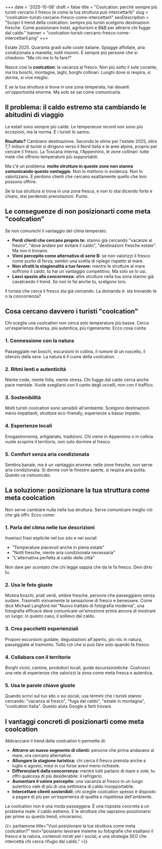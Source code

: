 +++
date = '2025-10-08'
draft = false
title = "Coolcation: perché sempre più turisti cercano il fresco (e come la tua struttura può intercettarli)"
slug = "coolcation-turisti-cercano-fresco-come-intercettarli"
seoDescription = "Scopri il trend della coolcation: sempre più turisti scelgono destinazioni fresche. Come posizionare hotel, agriturismi e B&B per attrarre chi fugge dal caldo."
banner = "coolcation-turisti-cercano-fresco-come-intercettarli.png"
+++

Estate 2025. Quaranta gradi sulle coste italiane. Spiagge affollate, aria condizionata a manetta, notti insonni. E sempre più persone che si chiedono: "Ma chi me lo fa fare?"

Nasce così la **coolcation**: la vacanza al fresco. Non più sotto il sole cocente, ma tra boschi, montagne, laghi, borghi collinari. Luoghi dove si respira, si dorme, si vive meglio.

E se la tua struttura si trova in una zona temperata, hai davanti un'opportunità enorme. Ma solo se sai come comunicarla.

## Il problema: il caldo estremo sta cambiando le abitudini di viaggio

Le estati sono sempre più calde. Le temperature record non sono più eccezioni, ma la norma. E i turisti lo sanno.

**Risultato?** Cambiano destinazione. Secondo le stime per l'estate 2025, oltre 7,7 milioni di turisti si dirigono verso il Nord Italia e le aree alpine, proprio per cercare il fresco. La Toscana interna, l'Appennino, le zone collinari: tutte mete che offrono temperature più sopportabili.

Ma c'è un problema: **molte strutture in queste zone non stanno comunicando questo vantaggio**. Non lo mettono in evidenza. Non lo valorizzano. E perdono clienti che cercano esattamente quello che loro possono offrire.

Se la tua struttura si trova in una zona fresca, e non lo stai dicendo forte e chiaro, stai perdendo prenotazioni. Punto.

## Le conseguenze di non posizionarti come meta "coolcation"

Se non comunichi il vantaggio del clima temperato:

- **Perdi clienti che cercano proprio te:** stanno già cercando "vacanze al fresco", "dove andare per evitare il caldo", "destinazioni fresche estate". Ma non ti trovano.
- **Vieni percepito come alternativa di serie B:** se non valorizzi il fresco come punto di forza, sembri una scelta di ripiego rispetto al mare.
- **Non sfrutti la stagionalità a tuo favore:** mentre le strutture al mare soffrono il caldo, tu hai un vantaggio competitivo. Ma solo se lo usi.
- **Lasci spazio alla concorrenza:** altre strutture nella tua zona stanno già cavalcando il trend. Se non lo fai anche tu, scelgono loro.

Il turista che cerca il fresco sta già cercando. La domanda è: sta trovando te o la concorrenza?

## Cosa cercano davvero i turisti "coolcation"

Chi sceglie una coolcation non cerca solo temperature più basse. Cerca un'esperienza diversa, più autentica, più rigenerante. Ecco cosa conta:

### 1. Connessione con la natura
Passeggiate nei boschi, escursioni in collina, il rumore di un ruscello, il silenzio della sera. La natura è il cuore della coolcation.

### 2. Ritmi lenti e autenticità
Niente code, niente folla, niente stress. Chi fugge dal caldo cerca anche pace mentale. Vuole svegliarsi con il canto degli uccelli, non con il traffico.

### 3. Sostenibilità
Molti turisti coolcation sono sensibili all'ambiente. Scelgono destinazioni meno impattanti, strutture eco-friendly, esperienze a basso impatto.

### 4. Esperienze locali
Enogastronomia, artigianato, tradizioni. Chi viene in Appennino o in collina vuole scoprire il territorio, non solo dormire al fresco.

### 5. Comfort senza aria condizionata
Sembra banale, ma è un vantaggio enorme: nelle zone fresche, non serve aria condizionata. Si dorme con le finestre aperte, si respira aria pulita. Questo va comunicato.

## La soluzione: posizionare la tua struttura come meta coolcation

Non serve cambiare nulla nella tua struttura. Serve comunicare meglio ciò che già offri. Ecco come:

### 1. Parla del clima nelle tue descrizioni
Inserisci frasi esplicite nel tuo sito e nei social:
- "Temperature piacevoli anche in piena estate"
- "Notti fresche, niente aria condizionata necessaria"
- "L'alternativa perfetta al caldo delle città"

Non dare per scontato che chi legge sappia che da te fa fresco. Devi dirlo tu.

### 2. Usa le foto giuste
Mostra boschi, prati verdi, ombre fresche, persone che passeggiano senza sudare. Trasmetti visivamente la sensazione di fresco e benessere. Come dice Michael Langford nel "Nuovo trattato di fotografia moderna", una fotografia efficace deve comunicare un'emozione prima ancora di mostrare un luogo: in questo caso, il sollievo dal caldo.

### 3. Crea pacchetti esperienziali
Proponi escursioni guidate, degustazioni all'aperto, pic-nic in natura, passeggiate al tramonto. Tutto ciò che si può fare solo quando fa fresco.

### 4. Collabora con il territorio
Borghi vicini, cantine, produttori locali, guide escursionistiche. Costruisci una rete di esperienze che valorizzi la zona come meta fresca e autentica.

### 5. Usa le parole chiave giuste
Quando scrivi sul tuo sito o sui social, usa termini che i turisti stanno cercando: "vacanza al fresco", "fuga dal caldo", "estate in montagna", "coolcation Italia". Questo aiuta Google a farti trovare.

## I vantaggi concreti di posizionarti come meta coolcation

Abbracciare il trend della coolcation ti permette di:

- **Attrarre un nuovo segmento di clienti:** persone che prima andavano al mare, ora cercano alternative.
- **Allungare la stagione turistica:** chi cerca il fresco prenota anche a luglio e agosto, mesi in cui forse avevi meno richieste.
- **Differenziarti dalla concorrenza:** mentre tutti parlano di mare e sole, tu offri qualcosa di più desiderabile: il refrigerio.
- **Aumentare il valore percepito:** una vacanza al fresco in un luogo autentico vale di più di una settimana di caldo insopportabile.
- **Intercettare clienti sostenibili:** chi sceglie coolcation spesso è disposto a pagare di più per un'esperienza di qualità e rispettosa dell'ambiente.

La coolcation non è una moda passeggera. È una risposta concreta a un problema reale: il caldo estremo. E le strutture che sapranno posizionarsi per prime su questo trend, vinceranno.

{{< parliamone title="Vuoi posizionare la tua struttura come meta coolcation?" text="possiamo lavorare insieme su fotografie che esaltano il fresco e la natura, contenuti mirati per i social, e una strategia SEO che intercetta chi cerca rifugio dal caldo." >}}
